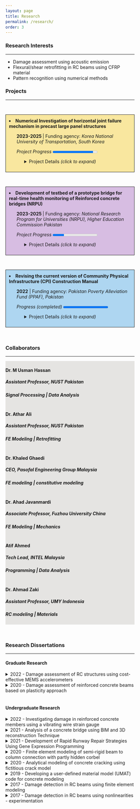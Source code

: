 ```yaml
---
layout: page
title: Research
permalink: /research/
order: 3
---
```


<head>
<meta name="viewport" content="width=device-width, initial-scale=1">
<style>
* {
  box-sizing: border-box;
}

/* Create two equal columns that floats next to each other */
.column {
  float: left;
  width: 33%;
  padding: 10px;
  }

/* Clear floats after the columns */
.row:after {
  content: "";
  display: table;
  clear: both;
}

</style>
</head>

### Research Interests
--------

- Damage assessment using acoustic emission
- Flexural/shear retrofitting in RC beams using CFRP material
- Pattern recognition using numerical methods


### Projects
-------

&nbsp;

<div class="row" style="background-color: #F9E79F ; border: solid; border-width: thin; padding: 10px;">
<li><label for="pj2"> <b> Numerical Investigation of horizontal joint failure mechanism in precast large panel structures</b></label></li>
<ul><b>2023-2025 </b> | Funding agency: <i>Korea National University of Transportation, South Korea </i></ul>
<ul> <i>Project Progress </i> <progress id="pj2" value="90" max="100"></progress></ul>
<ul> 
    <ul> 
        <details>
            <summary>Project Details <em>(click to expand)</em> </summary>
            
                            <h5><b>Project Summary:</b> 
                                <ul>
                                <li> Development of a testbed for Structural Health Monitoring of RC Bridges</li>
                                <li> Sensor development for health monitoring of RC bridges</li>
                                <li> Procedure development of real-time monitoring </li>
                                <li> Finite Element Modeling of Prototype Bridge for Structural  Identification and System Characterization </li>
                            
                                </ul>
                                </h5>
                            
                            <h5><b>Simulation:</b>
                            </h5>    
                            <p style="text-align:center;">
                            
                            <img src="/assets/images/research/pc_wall.gif" alt="NRPU_Methodology" width="325">
                            <img src="/assets/images/research/pc_wall_crack1.png" alt="NRPU_Methodology" width="300">
                            
                            </p>

                               
        </details>
    </ul>
</ul>
</div>


&nbsp;


<div class="row" style="background-color: #D7BDE2 ; border: solid; border-width: thin; padding: 10px;">
<li><label for="pj2"> <b> Development of testbed of a prototype bridge for real-time health monitoring of Reinforced
concrete bridges (NRPU)</b></label></li>
<ul><b>2023-2025 </b> | Funding agency: <i>National Research Program for Universities (NRPU), Higher Education Commission Pakistan </i></ul>
<ul> <i>Project Progress </i> <progress id="pj2" value="25" max="100"></progress></ul>
<ul> 
    <ul> 
        <details>
            <summary>Project Details <em>(click to expand)</em> </summary>
            
                            <h5><b>Project Team:</b> 
                                <ul>
                                <li> <b>Dr. Athar Ali</b> (PI)</li>
                                <li> <b>Dr. M. Usman Hanif </b> (Co-PI)</li>
                                <li> <b>Dr. M. Usman Hassan </b> (Co-PI)</li>
                                </ul>
                                </h5>

                            <h5><b>Graduate Students:</b> 
                               <ul>
                                <li> <b>Janita Mahnoor Shahid</b> (MSc Structural Engineering)</li>
                                <li> <b>Hamza Ahsan Abdullah </b> (MSc Structural Engineering)</li>
                                </ul>
                               </h5>

                            <h5><b>Project Summary:</b> 
                                <ul>
                                <li> Development of a testbed for Structural Health Monitoring of RC Bridges</li>
                                <li> Sensor development for health monitoring of RC bridges</li>
                                <li> Procedure development of real-time monitoring </li>
                                <li> Finite Element Modeling of Prototype Bridge for Structural  Identification and System Characterization </li>
                            
                                </ul>
                                </h5>
                            <h5><b>Methodology:</b>
                            </h5>    
                            <p style="text-align:left;"><img src="/assets/images/research/NRPU_method.png" alt="NRPU_Methodology" width="400"></p>

                            <h5><b>Test Schematics:</b>
                            </h5>    
                            <p style="text-align:left;"><img src="/assets/images/research/NRPU_schematics.png" alt="NRPU_schematics" width="400"></p>
   
        </details>
    </ul>
</ul>
</div>

&nbsp;
<div class="row" style="background-color: #AED6F1; border: solid; border-width: thin; padding: 10px;">
<li><label for="pj1"><b>Revising the current version of Community Physical Infrastructure (CPI) Construction Manual</b></label></li>
<ul> <b>2022</b> | Funding agency: <i>Pakistan Poverty Alleviation Fund (PPAF), Pakistan </i></ul>
<ul> <i> Progress (completed) </i> <progress id="pj1" value="100" max="100"></progress></ul>

<ul> 
    <ul> 
        <details>
            <summary>Project Details <em>(click to expand)</em> </summary>
            
                            <h5><b>Project Team:</b> 
                                <ul>
                                <li> <b>Dr. M. Usman Hanif </b> (PI)</li>
                                <li> <b>Engr. Arsalan Mushtaq </b> (Collaborator)</li>
                                </ul>
                                </h5>

                            <h5><b>Students involved:</b> 
                                <ul>
                                <li> <b>Farooq Ahmed Athar</b> (Undergraduate student)</li>
                                </ul>
                                </h5>

                            <h5><b>Project Summary:</b> 
                                <ul>
                                <li> Revising the existing design provisions in accordance with the building codes</li>
                                <li> Simplify the design and provide design charts easily interpretable by the community </li>
                                </ul>
                                </h5>
                            <h5><b>Finished Manual:</b>
                            <p style="text-align:left;"><img src="/assets/images/research/CPI_manual.png" alt="CPI_manual" width="400"></p>
                            </h5>    
                            
                        
        </details>
    </ul>
</ul>
</div>

&nbsp;
### Collaborators
-------------

<body>
<div class="row" style="background-color: #E5E4E2;">
    <div class="column">
        <h4>Dr. M Usman Hassan</h4>
        <h5>Assistant Professor, NUST Pakistan</h5>
        <h5><i>Signal Processing | Data Analysis</i></h5>
    </div>
    <div class="column">
        <h4>Dr. Athar Ali</h4>
        <h5>Assistant Professor, NUST Pakistan</h5>
        <h5><i>FE Modeling | Retrofitting</i></h5>
    </div>
    <div class="column">
        <h4>Dr. Khaled Ghaedi</h4>
        <h5>CEO, Pasofal Engineering Group Malaysia</h5>
        <h5><i>FE modeling | constitutive modeling</i></h5>
    </div>
    <div class="column">
        <h4>Dr. Ahad Javanmardi</h4>
        <h5>Associate Professor, Fuzhou University China</h5>
        <h5><i>FE Modeling | Mechanics</i></h5>
    </div>
    <div class="column">
        <h4>Atif Ahmed</h4>
        <h5>Tech Lead, INTEL Malaysia</h5>
        <h5><i>Programming | Data Analysis</i></h5>
    </div>
    <div class="column">
        <h4>Dr. Ahmad Zaki</h4>
        <h5>Assistant Professor, UMY Indonesia</h5>
        <h5><i>RC modeling | Materials</i></h5>
    </div>
</div>
</body>


<body>
    </body>

&nbsp;
### Research Dissertations
-------------

#### Graduate Research
<details>
    <summary>2022 - Damage assessment of RC structures using cost-effective MEMS accelerometers</summary>
    <h5>MS Student: <i>Sultani Mulk Khan</i></h5>
                    <h5><b>Abstract:</b> Acquisition of vibration data using off-the-shelf equipment is a costly procedure, thus constraining the research and development in developing countries. In this research, micro-electromechanical systems (MEMS) accelerometers combined with an Arduino-based data acquisition system, were used to acquire vibration data of a reinforced concrete beam at various damage levels. The recorded data, having lower and varying sampling frequency, were processed to find the fundamental frequency of the beam. The results showed good agreement with the commercially available accelerometers. To integrate the experimental and computational work, a finite element model was developed which showed good agreement with the experiment. It was found that MEMS accelerometers are cost-effective and can be effectively employed for continuous health monitoring of existing civil infrastructure. </h5>
    <p style="text-align:center;"><img src="/assets/images/research/MEMS.png" alt="MEMS" width="500"></p>
                   
</details>


<details>
    <summary>2020 - Damage assessment of reinforced concrete beams based on plasticity approach</summary>
    <h5>MS Student: <i>Abdul Rehman Shafiq Mughal</i></h5>
                    <h5><b>Abstract:</b> All structures, as well as crucial civil infrastructure facilities like bridges and highways, deteriorate with time because of varied reasons as well as fatigue failure caused by repetitive traffic masses, effects of environmental conditions, associated extreme events like an earthquake. This needs not simply routine or critical-event based mostly inspections (such as associate earth-quake), however a means of continuous monitoring of a structure to provide an assessment of changes as a function of time and an early warning of an unsafe condition using real-time data. Thus, the health watching of structures has been a hot analysis topic of structural engineering in recent years. Therefore, there is a need to develop a damage detection method which can identify most of the damages in RC structures. The main objective of this research is to model and simulate damage in RC beam with the aid of finite element software, ABAQUS. In order to achieve this goal, material modelling was carried out. Concrete Damaged Plasticity (CDP) model was used to simulate failure of concrete beams.  Static and dynamic analysis were simulated with the aid of ABAQUS. The validation of the numerical model was made through literature data, including static and dynamic testing of RC beams. The relationships between load and deflection, damage level and natural frequency were discussed. The comparison between the results of the numerical model from ABAQUS and literature data showed a similar trend in deflection and damage levels. Furthermore, an insight on non-linearities as damage indicators has been simulated. These damage indicators have been simulated and experimentally proved and have promising prospects in damage detection of structures without the need of baseline data. The research requires to be extended to identifying more non-linear characteristics. </h5>
                    <p style="text-align:center;"><img src="/assets/images/research/pg_plasticity.png" alt="CDPM_Dynamic_Analysis" width="500"></p>
                   
</details>
&nbsp;

#### Undergraduate Research

<details>
    <summary>2022 - Investigating damage in reinforced concrete members using a vibrating wire strain gauge</summary>
    <h5>Authors: <i>Hussain Ahmad Sheikh, Sadam Hussain, Asad Nadeem, Muhammad Usman</i></h5>
                    <h5><b>Abstract:</b> Recently the use of vibrating wire strain gauges has increased to find out the damage 
                    in a reinforced concrete structure. The assembly and functioning of this acoustic strain 
                    gauge are presented. This gauge provides numerous benefits including its sensitivity 
                    to measure strain (up to 1micron) and its property of being easily attached on any 
                    concrete surface. The gauge apparatus can be made in a lab due to its low cost which 
                    gives it an edge over the conventional systems. The gauge was calibrated after 
                    considering the variations in temperature. 
                    The purpose of the experimentation was to record the changes in nonlinear vibrations 
                    with respect to the damage caused in the reinforced concrete member. These changes 
                    were later studied using the vibration tests on the reinforced concrete beam. 
                    Nonlinearities were observed by the changes in the fundamental frequency. Discrete 
                    Fourier transforms moving window was utilized to analyze the vibration signals 
                    specifically the change in frequency with respect to time. The results are presented 
                    and reviewed. </h5>
    <p style="text-align:center;"><img src="/assets/images/research/vibwire.png" alt="Vibrating wire strain gauge" width="500"></p>
                   
</details>



<details>
    <summary>2021 - Analysis of a concrete bridge using BIM and 3D reconstruction Technique</summary>
    <h5>Authors: <i>Hamza Tariq, Mudassir Ahmad, Ghufran Ahmad, Waleed Afzal Khan</i></h5>
                    <h5><b>Abstract:</b> Visual inspections are the initiating procedures for any structural 
                        health assessment method. In civil engineering structures, visual inspections become more
                        challenging because of the massiveness of the structures. In case of bridges, which are constantly
                        exposed to dynamic loads (such as wind and traffic loads), the health inspection procedures 
                        involve heavy machinery which involves, disrupting the traffic flow. This research was aimed at 
                        addressing the said challenge by using Building Information modeling and 3D reconstruction technique, 
                        which not provide data for visual inspection, but also provides a 3D finite element model for static 
                        or dynamic analysis.
                        During our field data collection, we identified the constraints of carrying out the research (weather conditions). Geometric dimensions were measured as a reference for scaling the 3D model. A 4k camera mounted on a drone was used to acquire image data of the bridge using standard procedures (photogrammetry). However, due to difficulty in operating the drone in closed spaces, the procedure was supplemented by using a smartphone camera at those places.
                        For 3D reconstruction, which is the process of acquiring a 3D model based on the raw data, 3DF Zephyr and Agisoft Metashape were used. The reconstruction process resulted in two components that make up the 3D Model: Point Cloud (a) and Mesh Model (b).
                        Two types of models were developed i.e. the manual model as well as the automated model. The manual model(c) was traced by using the Point Cloud as a reference, drawing the BIM model of the bridge in Revit and then using it as a reference to make the structural model in Abaqus. The automated model(d) was generated by converting the texture mesh into a solid body and was imported directly in Abaqus. Both models were analyzed using 1D modal analysis after assigning material properties.
                        The resulting dimensions acquired from the Photogrammetric method corresponded to actual dimensions of bridge and the result of the modal analysis matched with the reference paper which showed that 3d reconstruction has great potential in its applications in civil engineering. </h5>
                    <p style="text-align:center;"><img src="/assets/images/research/photogramm.png" alt="FEM modeling using 3D reconstruction Technique" width="500"></p>
 </details>


<details>
    <summary>2021 - Development of Rapid Runway Repair Strategies Using Gene Expression Programming</summary>
    <h5>Authors: <i>Muhammad Mubeen, Hamza Naveed, Qudees Tariq Kayani</i></h5>
                    <h5><b>Abstract:</b> The Airport infrastructure including approach runways, taxiways, and aprons is the most important and extremely sensitive target to be attacked by the enemy during warfare. Damage to airfield pavements from sophisticated enemy munitions threatens sustained aircraft sorties until the airfield is repaired. Bombing infuses large craters into the airfield infrastructures approaching 20 feet in width. Timely repair to immediately resume the flight operations is the topmost concern of the scenario. Numerous research in terms of materials, equipment, and techniques are globally practiced in the backfill of craters followed by the placement of crown as prefabricated modular elements or in-situ repair with rapid setting and rapid hardening grout. However, there are multiple associated parameters with local conditions that enforce an optimized solution for a particular site. The project aims to analyze all the available alternatives to extract an optimal solution for the restoration of airfields back on operational status following an enemy attack. In this study, Gene Expression Programming (GEP) was used to derive a predictive model of One-Day Compressive Strength of Rapid Hardening Concrete (RHC) mixes. The first objective of developing a database was achieved by doing an extensive literature review of the internationally published research studies. The database contains 115 different data points of 13 numerical variables. Randomly shuffled, 74% of the data was used for the training of the GEP model while the remaining 26% of data was utilized for the validation of the model. GeneXproTools 5.0 were used in our analysis. GEP Regression Analysis was used with function finding analysis in GeneXPro tools. Various quantitative and qualitative were observed during the analysis i.e., R-Squared Value, Mean Absolute Error (MAE), regression plot, residual plot, variable importance, etc. GEP was observed to be an excellent tool in evaluating and constructing statistical models for the compressive strength of RHC. The derived models can be used in the practical pre-planning phase and pre-design phase in terms of a wide range of cementitious materials, admixtures, and additives.  </h5>
                    <p style="text-align:center;"><img src="/assets/images/research/rapid.png" alt="Gene expression programming" width="500"></p>
                                    


</details>

<details>
    <summary>2020 - Finite element modeling of semi-rigid beam to column connection with partly hidden corbel</summary>
    <h5>Author: <i>Farooq Ahmed Athar</i></h5>
                    <h5><b>Abstract:</b> Utilizing a large numbers of specimens in full-scaled experimental testing to study the behaviour of precast concrete connections can be expensive. An alternative is to cast and carry out a minimal number of experimental tests and then model the connection/structure in a finite element software. The FE model can be validated using the few experimental tests carried out, and FEA can be used to analyze and study the behaviour of the structure. Once validated, further parametric study can be carried out on the FE model. However, the modelling of precast concrete column-to-beam connection has not been explored widely by researchers. One of the main challenges is that modelling precast concrete connection involves complex surface to surface interaction and there is a lack of efficient ways on the modelling of the precast and in-situ concrete surface to surface interaction in finite element software. Hence, the main objective of this research is to model a hidden corbel precast beam-to-column connection in a finite element software, ABAQUS, which is then validated using the proposed precast connection and experimental works by Mokhtar (2017). Initially, the FE model was develop based on the technical drawings of the components and assembly of the precast connection. The FE model is validated when it can simulate similar structural behavior as the experimental tests. The behavior that were used for comparison with the experimental work is the moment–rotation, load–displacement, and the failure cracks patterns’ behavior. In general, the FE model results show similar behaviour with the experimental results, particularly on the load-displacement curve and failure cracks patterns. In addition, using the fixity factor, the connections were also classified as semirigid joint.</h5>
                    <p style="text-align:center;"><img src="/assets/images/research/Corbel.png" alt="Corbel computational model picture" width="600"></p>
                                    


</details>


<details>
    <summary>2020 - Analytical modeling of concrete cracking using fictitious crack model</summary>
    <h5>Authors: <i>Talha Naveed, Muhammad Jahangir, Ahmad Rehan Kashif</i></h5>
                    <h5><b>Abstract:</b> Fictitious crack model is very suitable for modeling the fracture mechanism of concrete. This research adopts the fictitious crack model for analytical simulation of fracture mechanism of concrete. The iterative model was applied on developing moment-curvature of a reinforced concrete beam using a MATLAB code. Further efforts were made to transcribe the dynamic parameters using FCM   </h5>
                    <p style="text-align:center;"><img src="/assets/images/research/fcm_ug.png" alt="FCM" width="600"></p>
                                    


</details>


<details>
    <summary>2019 - Developing a user-defined material model (UMAT) code for concrete modeling</summary>
    <h5>Author: <i>Loginy A/P Loganathan</i></h5>
                    <h5><b>Abstract:</b> To perform and improve the material modelling of concrete, an existing Concrete Damaged Plasticity Model (CDPM) is incorporated into a simple concrete model in finite element software ABAQUS. The stress-strain graph of the model under compression is plotted. Then, a User-Defined Material (UMAT) coding is created using the same data and incorporated into the ABAQUS model to check the validity of the coding by plotting the same graph. Once the UMAT code is proven to be valid, the intermediate parameters and data will be modified to produce a smoother graph similar to the theoretical graph. Then, the new graph is validated using the theoretical graph. The accuracy of the ABAQUS modeling has been evaluated by comparing the stress-strain curves of the concrete proposed by Carreira and Chu to the corresponding one obtained from the numerical simulation using ABAQUS software. The verification of results show a well-agreement between the stress-strain curves of Carreira and Chu and analytical model. The significance of performing analysis on concrete using Concrete Damaged Plasticity Model is to predict formation of cracks in concrete beams under any kind of load and analyse the failure of concrete structures. As a result, cracks on beams in the future and at hidden places can be assessed. In conclusion, Concrete Damaged Plasticity Model is an easier and economical method to model concrete structures and assess its safety and functionality.   </h5>
                    <p style="text-align:center;"><img src="/assets/images/research/UMAT.png" alt="UMAT " width="600"></p>
</details>

<details>
    <summary>2017 - Damage detection in RC beams using finite element modeling </summary>
    <h5>Author: <i>Huan Xin Lim</i></h5>
    <h5><b>Abstract:</b> Concrete has been known as the most common construction material for civil engineering structures. Due to the complex mechanical properties of concrete, damage detection has become a great challenge for existing infrastructure. The structural health monitoring activities are performed to detect damage to mitigate risks, prevent disasters, and plan maintenance activities to ensure sufficient safety and reduce costs of repairs. Reinforced concrete (RC) consists of a combination of materials; concrete and reinforcing steel. This combination of materials makes the analysis of failure mechanisms more challenging. Therefore, there is a need to develop a damage detection method which can identify most of the damages in RC structures. The main objective of this research is to model and simulate damage in RC beam with the aid of finite element software, ABAQUS. In order to achieve this goal, material modelling was carried out. Concrete Damaged Plasticity (CDP) model was used to simulate failure of concrete beams. Static and dynamic analysis were simulated with the aid of ABAQUS. The validation of the numerical model was made through laboratory testing, including static and dynamic testing of RC beams. The relationships between load and deflection, damage level and natural frequency were discussed. The comparison between the results of the numerical model from ABAQUS and laboratory testing showed a similar trend in deflection and damage levels. Furthermore, an insight on non-linearities as damage indicators has been simulated. These damage indicators have been simulated and experimentally proved and have promising prospects in damage detection of structures without the need of baseline data. </h5>
                    <p style="text-align:center;"><img src="/assets/images/research/lim.png" alt="FE modeling of RC beam " width="600"></p>
</details>

<details>
    <summary>2017 - Damage detection in RC beams using nonlinearities - experimentation </summary>
    <h5>Author: <i>You Xian Hang</i></h5>
</details>
